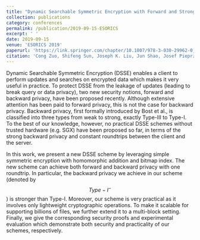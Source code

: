 ```yaml
---
title: "Dynamic Searchable Symmetric Encryption with Forward and Stronger Backward Privacy"
collection: publications
category: conferences
permalink: /publication/2019-09-15-ESORICS
excerpt: ' '
date: 2019-09-15
venue: 'ESORICS 2019'
paperurl: 'https://link.springer.com/chapter/10.1007/978-3-030-29962-0_14'
citation: 'Cong Zuo, Shifeng Sun, Joseph K. Liu, Jun Shao, Josef Pieprzyk: Dynamic Searchable Symmetric Encryption with Forward and Stronger Backward Privacy. ESORICS (2) 2019: 283-303'
---
```


Dynamic Searchable Symmetric Encryption (DSSE) enables a client to perform updates and searches on encrypted data which makes it very useful in practice. To protect DSSE from the leakage of updates (leading to break query or data privacy), two new security notions, forward and backward privacy, have been proposed recently. Although extensive attention has been paid to forward privacy, this is not the case for backward privacy. Backward privacy, first formally introduced by Bost et al., is classified into three types from weak to strong, exactly Type-III to Type-I. To the best of our knowledge, however, no practical DSSE schemes without trusted hardware (e.g. SGX) have been proposed so far, in terms of the strong backward privacy and constant roundtrips between the client and the server.

In this work, we present a new DSSE scheme by leveraging simple symmetric encryption with homomorphic addition and bitmap index. The new scheme can achieve both forward and backward privacy with one roundtrip. In particular, the backward privacy we achieve in our scheme (denoted by $$Type-I^-$$) is stronger than Type-I. Moreover, our scheme is very practical as it involves only lightweight cryptographic operations. To make it scalable for supporting billions of files, we further extend it to a multi-block setting. Finally, we give the corresponding security proofs and experimental evaluation which demonstrate both security and practicality of our schemes, respectively.
